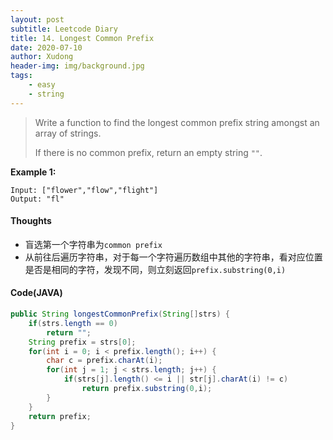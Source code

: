 ```yaml
---
layout: post
subtitle: Leetcode Diary
title: 14. Longest Common Prefix
date: 2020-07-10
author: Xudong
header-img: img/background.jpg
tags: 
    - easy
    - string
---
```


>Write a function to find the longest common prefix string amongst an array of strings.
>
>If there is no common prefix, return an empty string `""`.

**Example 1:**

```
Input: ["flower","flow","flight"]
Output: "fl"
```

#### Thoughts

- 盲选第一个字符串为`common prefix`
- 从前往后遍历字符串，对于每一个字符遍历数组中其他的字符串，看对应位置是否是相同的字符，发现不同，则立刻返回`prefix.substring(0,i)`

#### Code(JAVA)

```java
public String longestCommonPrefix(String[]strs) {
    if(strs.length == 0)
        return "";
    String prefix = strs[0];
    for(int i = 0; i < prefix.length(); i++) {
        char c = prefix.charAt(i);
        for(int j = 1; j < strs.length; j++) {
            if(strs[j].length() <= i || str[j].charAt(i) != c)
                return prefix.substring(0,i);
        }
    }
    return prefix;
}
```


<script type="text/javascript" src="https://xudongliuharold.github.io/js/latex-math.js?config=default"></script>
